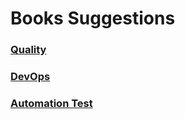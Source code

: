 # Books Suggestions

### [Quality](https://github.com/thaisfreitas/books-suggestions/blob/main/categories/quality_books.md)

### [DevOps](https://github.com/thaisfreitas/books-suggestions/blob/main/categories/areas.md#devops)

### [Automation Test](https://github.com/thaisfreitas/books-suggestions/blob/main/categories/areas.md#automation)
